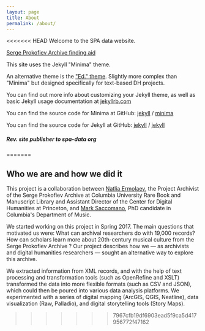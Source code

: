 ```yaml
---
layout: page
title: About
permalink: /about/
---
```


<<<<<<< HEAD
Welcome to the SPA data website.

[Serge Prokofiev Archive finding aid](https://findingaids.library.columbia.edu/ead/nnc-rb/ldpd_10815449/summary)

This site uses the Jekyll "Minima" theme.

An alternative theme is the ["Ed." theme](https://mss2221.github.io/edspa/). Slightly more complex than "Minima" but designed specifically for text-based DH projects.

You can find out more info about customizing your Jekyll theme, as well as basic Jekyll usage documentation at [jekyllrb.com](https://jekyllrb.com/)

You can find the source code for Minima at GitHub:
[jekyll][jekyll-organization] /
[minima](https://github.com/jekyll/minima)

You can find the source code for Jekyll at GitHub:
[jekyll][jekyll-organization] /
[jekyll](https://github.com/jekyll/jekyll)


[jekyll-organization]: https://github.com/jekyll

##### Rev. site publisher to spa-data org
=======
## Who we are and how we did it

This project is a collaboration between [Natlia Ermolaev](https://www.nataliaermolaev.com), the Project Archivist of the Serge Prokofiev Archive at Columbia University Rare Book and Manuscript Library and Assistant Director of the Center for Digital Humanities at Princeton, and [Mark Saccomano](https://music.columbia.edu/bios/mark-saccomano), PhD candidate in Columbia's Department of Music.

We started working on this project in Spring 2017. The main questions that motivated us were: What can archival researchers do with 19,000 records? How can scholars learn more about 20th-century musical culture from the Serge Prokofiev Archive ? Our project describes how we — as archivists and digital humanities researchers — sought an alternative way to explore this archive.


We extracted information from XML records, and with the help of text processing and transformation tools (such as OpenRefine and XSLT) transformed the data into more flexible formats (such as CSV and JSON), which could then be poured into various data analysis platforms. We experimented with a series of digital mapping (ArcGIS, QGIS, Neatline), data visualization (Raw,
Palladio), and digital storytelling tools (Story Maps).
>>>>>>> 7967cfb19df6903ead5f9ca5d417956772f47162
